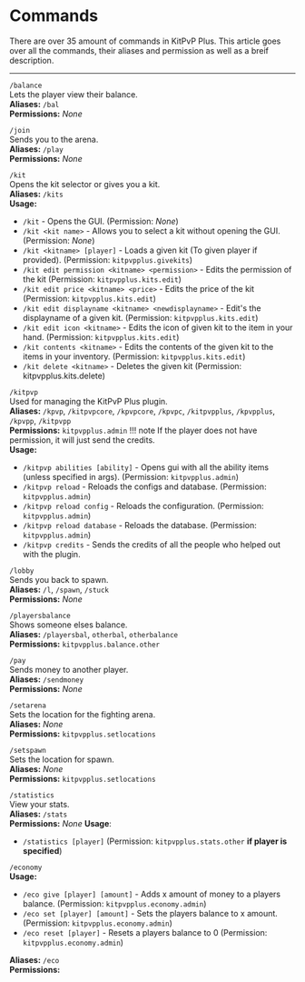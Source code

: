 # Commands
There are over 35 amount of commands in KitPvP Plus. This article goes over all the commands, their aliases and permission as well as a breif
description.

------------

`/balance`  
Lets the player view their balance.  
**Aliases:** `/bal`  
**Permissions:** *None*

`/join`  
Sends you to the arena.  
**Aliases:** `/play`  
**Permissions:** *None*

`/kit`  
Opens the kit selector or gives you a kit.  
**Aliases:** `/kits`  
**Usage:**

- `/kit` - Opens the GUI. (Permission: *None*)
- `/kit <kit name>` - Allows you to select a kit without opening the GUI. (Permission: *None*)
- `/kit <kitname> [player]` - Loads a given kit (To given player if provided). (Permission: `kitpvpplus.givekits`)
- `/kit edit permission <kitname> <permission>` - Edits the permission of the kit (Permission: `kitpvpplus.kits.edit`)
- `/kit edit price <kitname> <price>` - Edits the price of the kit (Permission: `kitpvpplus.kits.edit`)
- `/kit edit displayname <kitname> <newdisplayname>` - Edit's the displayname of a given kit. (Permission: `kitpvpplus.kits.edit`)
- `/kit edit icon <kitname>` - Edits the icon of given kit to the item in your hand. (Permission: `kitpvpplus.kits.edit`)
- `/kit contents <kitname>` - Edits the contents of the given kit to the items in your inventory. (Permission: `kitpvpplus.kits.edit`)
- `/kit delete <kitname>` - Deletes the given kit (Permission: kitpvpplus.kits.delete)

`/kitpvp`  
Used for managing the KitPvP Plus plugin.  
**Aliases:** `/kpvp`, `/kitpvpcore`, `/kpvpcore`, `/kpvpc`, `/kitpvpplus`, `/kpvpplus`, `/kpvpp`, `/kitpvpp`   
**Permissions:** `kitpvpplus.admin`
!!! note
    If the player does not have permission, it will just send the credits.  
**Usage:**

- `/kitpvp abilities [ability]` - Opens gui with all the ability items (unless specified in args). (Permission: `kitpvpplus.admin`)
- `/kitpvp reload` - Reloads the configs and database. (Permission: `kitpvpplus.admin`)
- `/kitpvp reload config` - Reloads the configuration. (Permission: `kitpvpplus.admin`)
- `/kitpvp reload database` - Reloads the database. (Permission: `kitpvpplus.admin`)
- `/kitpvp credits` - Sends the credits of all the people who helped out with the plugin.

`/lobby`  
Sends you back to spawn.  
**Aliases:** `/l`, `/spawn`, `/stuck`  
**Permissions:** *None*

`/playersbalance`  
Shows someone elses balance.  
**Aliases:** `/playersbal`, `otherbal`, `otherbalance`  
**Permissions:** `kitpvpplus.balance.other`

`/pay`  
Sends money to another player.  
**Aliases:** `/sendmoney`  
**Permissions:** *None*

`/setarena`  
Sets the location for the fighting arena.  
**Aliases:** *None*  
**Permissions:** `kitpvpplus.setlocations`

`/setspawn`  
Sets the location for spawn.  
**Aliases:** *None*  
**Permissions:** `kitpvpplus.setlocations`

`/statistics`  
View your stats.  
**Aliases:** `/stats`  
**Permissions:** *None*
**Usage**:
- `/statistics [player]` (Permission: `kitpvpplus.stats.other` **if player is specified**)

`/economy`  
**Usage:**

- `/eco give [player] [amount]` - Adds x amount of money to a players balance. (Permission: `kitpvpplus.economy.admin`)
- `/eco set [player] [amount]` - Sets the players balance to x amount. (Permission: `kitpvpplus.economy.admin`)
- `/eco reset [player]` - Resets a players balance to 0 (Permission: `kitpvpplus.economy.admin`)

**Aliases:** `/eco`  
**Permissions:**

<!---
`/`  
  
**Aliases:**  
**Permissions:**
--->


<!---| Command || Description || Aliases || Permissions |
|--||------||--||--|
| `/balance` || Lets the player view their balance. ||  ||  |
| `/economy` || Allows server admins to manage other player's balancel. ||`eco`||
|  ||  | -->